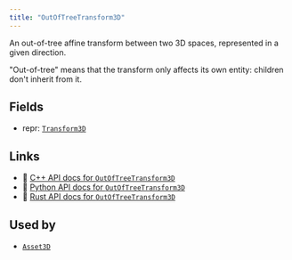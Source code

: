```yaml
---
title: "OutOfTreeTransform3D"
---
```


An out-of-tree affine transform between two 3D spaces, represented in a given direction.

"Out-of-tree" means that the transform only affects its own entity: children don't inherit from it.

## Fields

* repr: [`Transform3D`](../datatypes/transform3d.md)

## Links
 * 🌊 [C++ API docs for `OutOfTreeTransform3D`](https://ref.rerun.io/docs/cpp/stable/structrerun_1_1components_1_1OutOfTreeTransform3D.html?speculative-link)
 * 🐍 [Python API docs for `OutOfTreeTransform3D`](https://ref.rerun.io/docs/python/stable/common/components#rerun.components.OutOfTreeTransform3D)
 * 🦀 [Rust API docs for `OutOfTreeTransform3D`](https://docs.rs/rerun/latest/rerun/components/struct.OutOfTreeTransform3D.html)


## Used by

* [`Asset3D`](../archetypes/asset3d.md)
